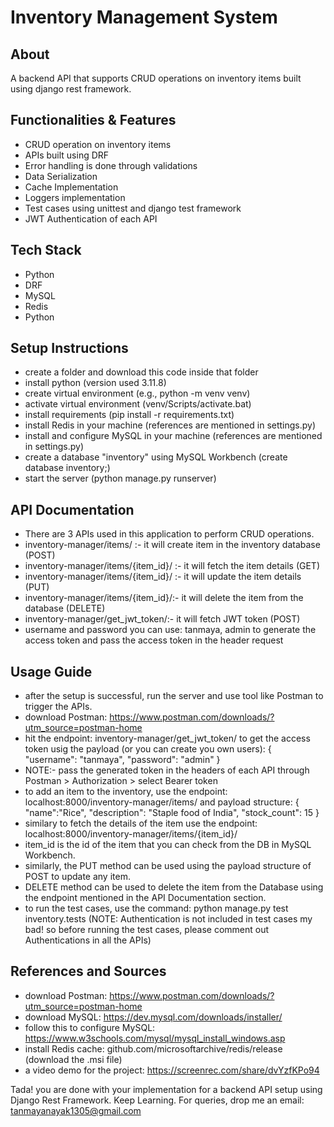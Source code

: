 # Inventory Management System
## About
A backend API that supports CRUD operations on inventory items built using django rest framework.
## Functionalities & Features
* CRUD operation on inventory items
* APIs built using DRF
* Error handling is done through validations
* Data Serialization
* Cache Implementation
* Loggers implementation
* Test cases using unittest and django test framework
* JWT Authentication of each API
## Tech Stack
* Python
* DRF
* MySQL
* Redis
* Python
## Setup Instructions
* create a folder and download this code inside that folder
* install python (version used 3.11.8)
* create virtual environment (e.g., python -m venv venv)
* activate virtual environment (venv/Scripts/activate.bat)
* install requirements (pip install -r requirements.txt)
* install Redis in your machine (references are mentioned in settings.py)
* install and configure MySQL in your machine (references are mentioned in settings.py)
* create a database "inventory" using MySQL Workbench (create database inventory;)
* start the server (python manage.py runserver)
## API Documentation
* There are 3 APIs used in this application to perform CRUD operations.
* inventory-manager/items/ :- it will create item in the inventory database (POST)
* inventory-manager/items/{item_id}/ :- it will fetch the item details (GET)
* inventory-manager/items/{item_id}/ :- it will update the item details (PUT)
* inventory-manager/items/{item_id}/:- it will delete the item from the database (DELETE)
* inventory-manager/get_jwt_token/:- it will fetch JWT token (POST)
* username and password you can use: tanmaya, admin to generate the access token and pass the access token in the header request
## Usage Guide
* after the setup is successful, run the server and use tool like Postman to trigger the APIs.
* download Postman: https://www.postman.com/downloads/?utm_source=postman-home
* hit the endpoint: inventory-manager/get_jwt_token/ to get the access token usig the payload (or you can create you own users): 
{
    "username": "tanmaya",
    "password": "admin"
}
* NOTE:- pass the generated token in the headers of each API through Postman > Authorization > select Bearer token
* to add an item to the inventory, use the endpoint: localhost:8000/inventory-manager/items/ and payload structure: 
{
    "name":"Rice",
    "description": "Staple food of India",
    "stock_count": 15
}
* similary to fetch the details of the item use the endpoint: localhost:8000/inventory-manager/items/{item_id}/
* item_id is the id of the item that you can check from the DB in MySQL Workbench.
* similarly, the PUT method can be used using the payload structure of POST to update any item.
* DELETE method can be used to delete the item from the Database using the endpoint mentioned in the API Documentation section.
* to run the test cases, use the command: python manage.py test inventory.tests (NOTE: Authentication is not included in test cases my bad! so before running the test cases, please comment out Authentications in all the APIs)
## References and Sources
* download Postman: https://www.postman.com/downloads/?utm_source=postman-home
* download MySQL: https://dev.mysql.com/downloads/installer/
* follow this to configure MySQL: https://www.w3schools.com/mysql/mysql_install_windows.asp
* install Redis cache: github.com/microsoftarchive/redis/release (download the .msi file)
* a video demo for the project: https://screenrec.com/share/dvYzfKPo94

Tada! you are done with your implementation for a backend API setup using Django Rest Framework. Keep Learning.
For queries, drop me an email: tanmayanayak1305@gmail.com
